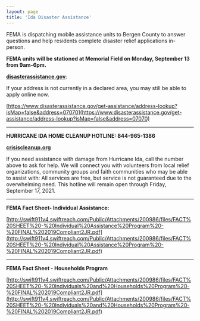 ```yaml
---
layout: page
title: 'Ida Disaster Assistance'
---
```


FEMA is dispatching mobile assistance units to Bergen County to answer questions and help residents complete disaster relief applications in-person. 

**FEMA units will be stationed at Memorial Field on Monday, September 13 from 9am-6pm.**

[**disasterassistance.gov**](https://www.disasterassistance.gov/get-assistance/address-lookup?isMap=false&address=07070): 

If your address is not currently in a declared area, you may still be able to apply online now.

[https://www.disasterassistance.gov/get-assistance/address-lookup?isMap=false&address=07070](https://www.disasterassistance.gov/get-assistance/address-lookup?isMap=false&address=07070)

---

**HURRICANE IDA HOME CLEANUP HOTLINE: 844-965-1386**

[**crisiscleanup.org**](https://crisiscleanup.org/login?from=%2F)

If you need assistance with damage from Hurricane Ida, call the number above to ask for help. We will connect you with volunteers from local relief organizations, community groups and faith communities who may be able to assist with: All services are free, but service is not guaranteed due to the overwhelming need. This hotline will
remain open through Friday, September 17, 2021.

---

**FEMA Fact Sheet- Individual Assistance:**

[http://swift911v4.swiftreach.com/Public/Attachments/200986/files/FACT%20SHEET%20-%20Individual%20Assistance%20Program%20-%20FINAL%202019Compliant2JR.pdf](http://swift911v4.swiftreach.com/Public/Attachments/200986/files/FACT%20SHEET%20-%20Individual%20Assistance%20Program%20-%20FINAL%202019Compliant2JR.pdf)

---

**FEMA Fact Sheet - Households Program**

[http://swift911v4.swiftreach.com/Public/Attachments/200986/files/FACT%20SHEET%20-%20Individuals%20and%20Households%20Program%20-%20FINAL%202019Compliant2JR.pdf](http://swift911v4.swiftreach.com/Public/Attachments/200986/files/FACT%20SHEET%20-%20Individuals%20and%20Households%20Program%20-%20FINAL%202019Compliant2JR.pdf)
